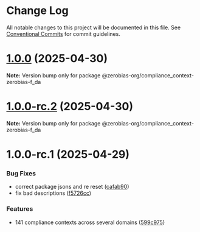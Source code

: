 # Change Log

All notable changes to this project will be documented in this file.
See [Conventional Commits](https://conventionalcommits.org) for commit guidelines.

# [1.0.0](https://github.com/zerobias-org/compliance_context/compare/@zerobias-org/compliance_context-zerobias-f_da@1.0.0-rc.2...@zerobias-org/compliance_context-zerobias-f_da@1.0.0) (2025-04-30)

**Note:** Version bump only for package @zerobias-org/compliance_context-zerobias-f_da





# [1.0.0-rc.2](https://github.com/zerobias-org/compliance_context/compare/@zerobias-org/compliance_context-zerobias-f_da@1.0.0-rc.1...@zerobias-org/compliance_context-zerobias-f_da@1.0.0-rc.2) (2025-04-30)

**Note:** Version bump only for package @zerobias-org/compliance_context-zerobias-f_da





# 1.0.0-rc.1 (2025-04-29)


### Bug Fixes

* correct package jsons and re reset ([cafab90](https://github.com/zerobias-org/compliance_context/commit/cafab90b3771e45ffeefa4ea2dca415266baa99f))
* fix bad descriptions ([f5726cc](https://github.com/zerobias-org/compliance_context/commit/f5726cc749df176f6d8e37f3d2ed07b1302f60e5))


### Features

* 141 compliance contexts across several domains ([599c975](https://github.com/zerobias-org/compliance_context/commit/599c975fcf3da5bbfffe4113c7f5f793e5231e68))
